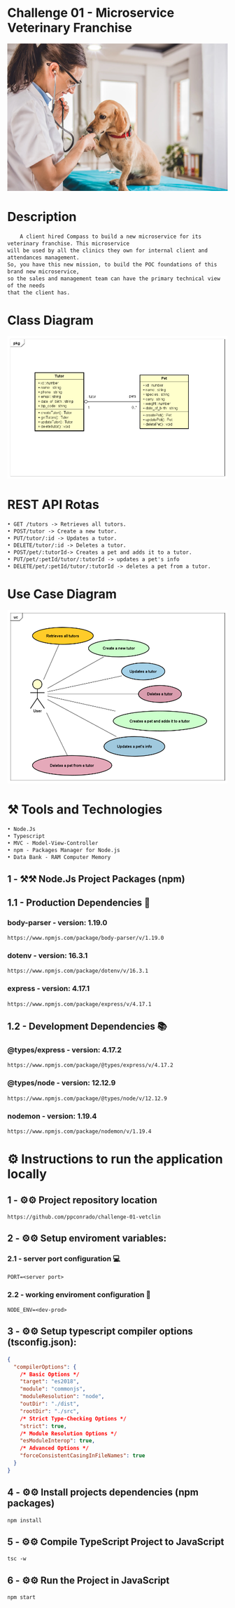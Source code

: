 # Challenge 01 - Microservice Veterinary Franchise

![ppconrado github img](https://raw.githubusercontent.com/ppconrado/bds-assets/master/img/vetclin.png)

# Description

```
    A client hired Compass to build a new microservice for its veterinary franchise. This microservice
will be used by all the clinics they own for internal client and attendances management.
So, you have this new mission, to build the POC foundations of this brand new microservice,
so the sales and management team can have the primary technical view of the needs
that the client has.
```

# Class Diagram

![ppconrado github img](https://raw.githubusercontent.com/ppconrado/bds-assets/master/img/vetclin-class-diagram.png)

# REST API Rotas

```
• GET /tutors -> Retrieves all tutors.
• POST/tutor -> Create a new tutor.
• PUT/tutor/:id -> Updates a tutor.
• DELETE/tutor/:id -> Deletes a tutor.
• POST/pet/:tutorId-> Creates a pet and adds it to a tutor.
• PUT/pet/:petId/tutor/:tutorId -> updates a pet's info
• DELETE/pet/:petId/tutor/:tutorId -> deletes a pet from a tutor.
```

# Use Case Diagram

![ppconrado github img](https://raw.githubusercontent.com/ppconrado/bds-assets/master/img/vetclin-use-case-diagram.png)

# ⚒ Tools and Technologies

```
• Node.Js
• Typescript
• MVC - Model-View-Controller
• npm - Packages Manager for Node.js
• Data Bank - RAM Computer Memory
```

## 1 - ⚒⚒ Node.Js Project Packages (npm)

## 1.1 - Production Dependencies 🎉

### body-parser - version: 1.19.0

```
https://www.npmjs.com/package/body-parser/v/1.19.0
```

### dotenv - version: 16.3.1

```
https://www.npmjs.com/package/dotenv/v/16.3.1
```

### express - version: 4.17.1

```
https://www.npmjs.com/package/express/v/4.17.1
```

## 1.2 - Development Dependencies 📚

### @types/express - version: 4.17.2

```
https://www.npmjs.com/package/@types/express/v/4.17.2
```

### @types/node - version: 12.12.9

```
https://www.npmjs.com/package/@types/node/v/12.12.9
```

### nodemon - version: 1.19.4

```
https://www.npmjs.com/package/nodemon/v/1.19.4
```

# ⚙ Instructions to run the application locally

## 1 - ⚙⚙ Project repository location

```
https://github.com/ppconrado/challenge-01-vetclin
```

## 2 - ⚙⚙ Setup enviroment variables:

### 2.1 - server port configuration 💻

```
PORT=<server port>
```

### 2.2 - working enviroment configuration 🦺

```
NODE_ENV=<dev-prod>
```

## 3 - ⚙⚙ Setup typescript compiler options (tsconfig.json):

```json
{
  "compilerOptions": {
    /* Basic Options */
    "target": "es2018",
    "module": "commonjs",
    "moduleResolution": "node",
    "outDir": "./dist",
    "rootDir": "./src",
    /* Strict Type-Checking Options */
    "strict": true,
    /* Module Resolution Options */
    "esModuleInterop": true,
    /* Advanced Options */
    "forceConsistentCasingInFileNames": true
  }
}
```

## 4 - ⚙⚙ Install projects dependencies (npm packages)

```
npm install
```

## 5 - ⚙⚙ Compile TypeScript Project to JavaScript

```
tsc -w
```

## 6 - ⚙⚙ Run the Project in JavaScript

```
npm start
```
